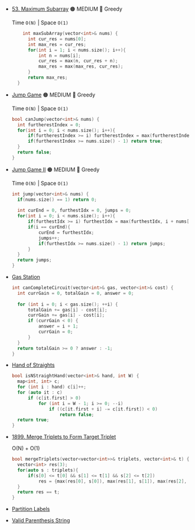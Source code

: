 - [53. Maximum Subarray](https://leetcode.com/problems/maximum-subarray/) 🟠 MEDIUM 🔵 Greedy

  Time ```O(N)``` | Space ```O(1)```
  ```cpp
      int maxSubArray(vector<int>& nums) {
        int cur_res = nums[0];
        int max_res = cur_res;
        for(int i = 1; i < nums.size(); i++){
            int n = nums[i];
            cur_res = max(n, cur_res + n);
            max_res = max(max_res, cur_res);
        }
        return max_res;
    }
  ```
- [Jump Game](https://leetcode.com/problems/jump-game/) 🟠 MEDIUM 🔵 Greedy

  Time ```O(N)``` | Space ```O(1)```
  ```cpp
  bool canJump(vector<int>& nums) {
    int furtherestIndex = 0;
    for(int i = 0; i < nums.size(); i++){
        if(furtherestIndex >= i) furtherestIndex = max(furtherestIndex, i + nums[i]);
        if(furtherestIndex >= nums.size() - 1) return true;
    }
    return false;
  }
  ```
- [Jump Game II](https://leetcode.com/problems/jump-game-ii/) 🟠 MEDIUM 🔵 Greedy

  Time ```O(N)``` | Space ```O(1)```
  ```cpp
  int jump(vector<int>& nums) {
    if(nums.size() == 1) return 0;
    
    int curEnd = 0, furthestIdx = 0, jumps = 0;
    for(int i = 0; i < nums.size(); i++){
        if(furthestIdx >= i) furthestIdx = max(furthestIdx, i + nums[i]);
        if(i == curEnd){
            curEnd = furthestIdx;
            jumps++;
            if(furthestIdx >= nums.size() - 1) return jumps;
        }
    }
    return jumps;
  }
  ```
- [Gas Station](https://leetcode.com/problems/gas-station/)
  ```cpp
  int canCompleteCircuit(vector<int>& gas, vector<int>& cost) {
    int currGain = 0, totalGain = 0, answer = 0;
    
    for (int i = 0; i < gas.size(); ++i) {
        totalGain += gas[i] - cost[i];
        currGain += gas[i] - cost[i];
        if (currGain < 0) {
            answer = i + 1;
            currGain = 0;
        }
    }
    return totalGain >= 0 ? answer : -1;  
  }
  ```
- [Hand of Straights](https://leetcode.com/problems/hand-of-straights/)
  
  ```cpp
  bool isNStraightHand(vector<int>& hand, int W) {
    map<int, int> c;
    for (int i : hand) c[i]++;
    for (auto it : c)
        if (c[it.first] > 0)
            for (int i = W - 1; i >= 0; --i)
                if ((c[it.first + i] -= c[it.first]) < 0)
                    return false;
    return true;
  }
  ```
- [1899. Merge Triplets to Form Target Triplet](https://leetcode.com/problems/merge-triplets-to-form-target-triplet/)

  O(N) + O(1)
  ```cpp
  bool mergeTriplets(vector<vector<int>>& triplets, vector<int>& t) {
    vector<int> res(3);
    for(auto s : triplets){
        if(s[0] <= t[0] && s[1] <= t[1] && s[2] <= t[2])
            res = {max(res[0], s[0]), max(res[1], s[1]), max(res[2], s[2])};
    }
    return res == t;
  }
  ```
- [Partition Labels](https://leetcode.com/problems/partition-labels/)
- [Valid Parenthesis String](https://leetcode.com/problems/valid-parenthesis-string/)
